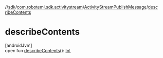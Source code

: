 //[sdk](../../../index.md)/[com.robotemi.sdk.activitystream](../index.md)/[ActivityStreamPublishMessage](index.md)/[describeContents](describe-contents.md)

# describeContents

[androidJvm]\
open fun [describeContents](describe-contents.md)(): [Int](https://kotlinlang.org/api/latest/jvm/stdlib/kotlin/-int/index.html)
